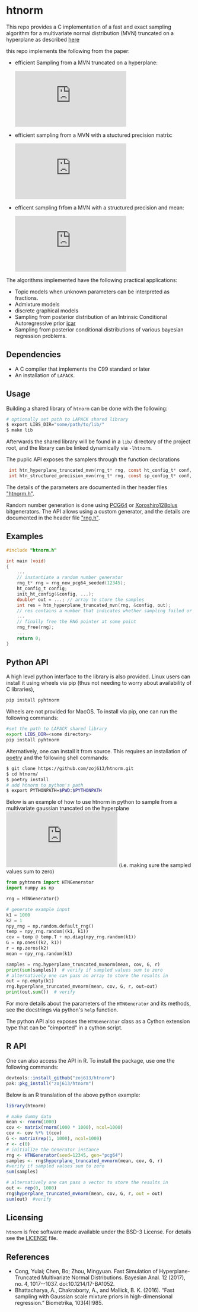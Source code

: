 # htnorm

This repo provides a C implementation of a fast and exact sampling algorithm for a 
multivariate normal distribution (MVN) truncated on a hyperplane as described [here][1]

this repo implements the following from the paper:

- efficient Sampling from a MVN truncated on a hyperplane: 

    ![hptrunc](https://latex.codecogs.com/svg.latex?%5Cmathbf%7Bx%7D%20%5Csim%20%5Cmathcal%7BN%7D_%7B%5Cmathcal%7BS%7D%7D%28%5Cmathbf%7B%5Cmu%7D%2C%20%5Cmathbf%7B%5CSigma%7D%29%3B%20%5Chspace%7B2mm%7D%20%5Cmathcal%7BS%7D%20%3D%20%5C%7B%5Cmathbf%7Bx%7D%20%3A%20%5Cmathbf%7BG%7D%5Cmathbf%7Bx%7D%20%3D%20%5Cmathbf%7Br%7D%5C%7D%2C%20%5Cmathbf%7BG%7D%20%5Cin%20%5Cmathcal%7BR%7D%5E%7Bk_2%20%5Ctimes%20k%7D%2C%20rank%28%5Cmathbf%7BG%7D%29%20%3D%20k_2%20%3C%20k)

- efficient sampling from a MVN with a stuctured precision matrix: 

    ![struc](https://latex.codecogs.com/svg.latex?%5Cmathbf%7Bx%7D%20%5Csim%20%5Cmathcal%7BN%7D%5C%5B%5Cmathbf%7B%5Cmu%7D%2C%20%28%5Cmathbf%7BA%7D%20&plus;%20%5Cmathbf%7B%5CPhi%7D%5ET%5Cmathbf%7B%5COmega%7D%5Cmathbf%7B%5CPhi%7D%29%5E%7B-1%7D%5C%5D%3B%20%5Chspace%7B2mm%7D%20%5Cmathbf%7B%5CPhi%7D%20%5Cin%20%5Cmathcal%7BR%7D%5E%7Bn%20%5Ctimes%20p%7D%2C%20%5Cmathbf%7B%5COmega%7D%20%5Cin%20%5Cmathcal%7BR%7D%5E%7Bn%20%5Ctimes%20n%7D%2C%20%5Cmathbf%7BA%7D%20%5Cin%20%5Cmathcal%7BR%7D%5E%7Bp%20%5Ctimes%20p%7D)

- efficent sampling frfom a MVN with a structured precision and mean:

    ![strucmean](https://latex.codecogs.com/svg.latex?%5Cmathbf%7Bx%7D%20%5Csim%20%5Cmathcal%7BN%7D%5CBig%5C%5B%28%5Cmathbf%7BA%7D%20&plus;%20%5Cmathbf%7B%5CPhi%7D%5ET%5Cmathbf%7B%5COmega%7D%5Cmathbf%7B%5CPhi%7D%29%5E%7B-1%7D%5Cmathbf%7B%5CPhi%7D%5ET%5Cmathbf%7B%5COmega%7D%5Cmathbf%7Bt%7D%2C%20%28%5Cmathbf%7BA%7D%20&plus;%20%5Cmathbf%7B%5CPhi%7D%5ET%5Cmathbf%7B%5COmega%7D%5Cmathbf%7B%5CPhi%7D%29%5E%7B-1%7D%5CBig%5C%5D%3B%20%5Chspace%7B2mm%7D%20%5Cmathbf%7B%5COmega%7D%20%5Cin%20%5Cmathcal%7BR%7D%5E%7Bn%20%5Ctimes%20n%7D%2C%20%5Cmathbf%7BA%7D%20%5Cin%20%5Cmathcal%7BR%7D%5E%7Bp%20%5Ctimes%20p%7D)

The algorithms implemented have the following practical applications:
- Topic models when unknown parameters can be interpreted as fractions.
- Admixture models
- discrete graphical models
- Sampling from posterior distribution of an Intrinsic Conditional Autoregressive prior [icar][8]
- Sampling from posterior conditional distributions of various bayesian regression problems.


## Dependencies

- A C compiler that implements the C99 standard or later
- An installation of `LAPACK`.

## Usage

Building a shared library of `htnorm` can be done with the following:
```bash
# optionally set path to LAPACK shared library
$ export LIBS_DIR="some/path/to/lib/"
$ make lib
```
Afterwards the shared library will be found in a `lib/` directory of the project root,
and the library can be linked dynamically via `-lhtnorm`.

The puplic API exposes the samplers through the function declarations
```C
 int htn_hyperplane_truncated_mvn(rng_t* rng, const ht_config_t* conf, double* out);
 int htn_structured_precision_mvn(rng_t* rng, const sp_config_t* conf, double* out);
```

The details of the parameters are documented in ther header files ["htnorm.h"][4].

Random number generation is done using [PCG64][2] or [Xoroshiro128plus][3] bitgenerators. 
The API allows using a custom generator, and the details are documented in the header file 
["rng.h"][5].

## Examples
```C
#include "htnorm.h"

int main (void)
{
    ...
    // instantiate a random number generator
    rng_t* rng = rng_new_pcg64_seeded(12345);
    ht_config_t config;
    init_ht_config(&config, ...);
    double* out = ...; // array to store the samples
    int res = htn_hyperplane_truncated_mvn(rng, &config, out);
    // res contains a number that indicates whether sampling failed or not.
    ...
    // finally free the RNG pointer at some point
    rng_free(rng);
    ...
    return 0;
}
```

## Python API

A high level python interface to the library is also provided. Linux users can 
install it using wheels via pip (thus not needing to worry about availability of C libraries),
```bash
pip install pyhtnorm
```
Wheels are not provided for MacOS. To install via pip, one can run the following commands:
```bash
#set the path to LAPACK shared library
export LIBS_DIR=<some directory>
pip install pyhtnorm
```
Alternatively, one can install it from source. This requires an installation of [poetry][7] and the following shell commands:

```bash
$ git clone https://github.com/zoj613/htnorm.git
$ cd htnorm/
$ poetry install
# add htnorm to python's path
$ export PYTHONPATH=$PWD:$PYTHONPATH
```

Below is an example of how to use htnorm in python to sample from a multivariate
gaussian truncated on the hyperplane ![sumzero](https://latex.codecogs.com/svg.latex?%5Cmathbf%7B1%7D%5ET%5Cmathbf%7Bx%7D%20%3D%200) (i.e. making sure the sampled values sum to zero)

```python
from pyhtnorm import HTNGenerator
import numpy as np

rng = HTNGenerator()

# generate example input
k1 = 1000
k2 = 1
npy_rng = np.random.default_rng()
temp = npy_rng.random((k1, k1))
cov = temp @ temp.T + np.diag(npy_rng.random(k1))
G = np.ones((k2, k1))
r = np.zeros(k2)
mean = npy_rng.random(k1)

samples = rng.hyperplane_truncated_mvnorm(mean, cov, G, r)
print(sum(samples))  # verify if sampled values sum to zero
# alternatively one can pass an array to store the results in
out = np.empty(k1)
rng.hyperplane_truncated_mvnorm(mean, cov, G, r, out=out)
print(out.sum())  # verify
```

For more details about the parameters of the `HTNGenerator` and its methods,
see the docstrings via python's `help` function.

The python API also exposes the `HTNGenerator` class as a Cython extension type
that can be "cimported" in a cython script.


## R API

One can also access the API in R. To install the package, use one the following 
commands:
```R
devtools::install_github("zoj613/htnorm")
pak::pkg_install("zoj613/htnorm")
```
Below is an R translation of the above python example:

```R
library(htnorm)

# make dummy data
mean <- rnorm(1000)
cov <- matrix(rnorm(1000 * 1000), ncol=1000)
cov <- cov %*% t(cov)
G <- matrix(rep(1, 1000), ncol=1000)
r <- c(0)
# initialize the Generator instance
rng <- HTNGenerator(seed=12345, gen="pcg64")
samples <- rng$hyperplane_truncated_mvnorm(mean, cov, G, r)
#verify if sampled values sum to zero
sum(samples)

# alternatively one can pass a vector to store the results in
out <- rep(0, 1000)
rng$hyperplane_truncated_mvnorm(mean, cov, G, r, out = out)
sum(out)  #verify
```

## Licensing

`htnorm` is free software made available under the BSD-3 License. For details
see the [LICENSE][6] file.


## References
- Cong, Yulai; Chen, Bo; Zhou, Mingyuan. Fast Simulation of Hyperplane-Truncated 
   Multivariate Normal Distributions. Bayesian Anal. 12 (2017), no. 4, 1017--1037. 
   doi:10.1214/17-BA1052.
- Bhattacharya, A., Chakraborty, A., and Mallick, B. K. (2016). 
  “Fast sampling with Gaussian scale mixture priors in high-dimensional regression.” 
  Biometrika, 103(4):985. 


[1]: https://projecteuclid.org/euclid.ba/1488337478
[2]: https://www.pcg-random.org/
[3]: https://en.wikipedia.org/wiki/Xoroshiro128%2B
[4]: https://github.com/zoj613/htnorm/blob/main/include/htnorm.h 
[5]: https://github.com/zoj613/htnorm/blob/main/include/rng.h
[6]: https://github.com/zoj613/htnorm/blob/main/LICENSE
[7]: https://python-poetry.org/docs/pyproject/
[8]: https://www.sciencedirect.com/science/article/abs/pii/S1877584517301600
